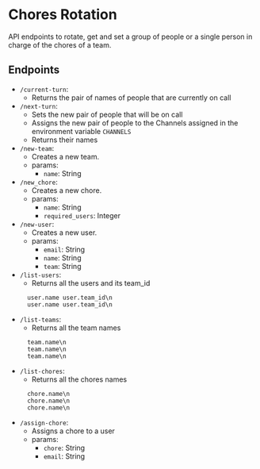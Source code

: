 # Chores Rotation

API endpoints to rotate, get and set a group of people or a single person in charge of the chores of a team.

## Endpoints 
* `/current-turn`:
  * Returns the pair of names of people that are currently on call
* `/next-turn`:
  * Sets the new pair of people that will be on call
  * Assigns the new pair of people to the Channels assigned in the environment variable `CHANNELS`
  * Returns their names
* `/new-team`:
  * Creates a new team.
  * params:
    * `name`: String
* `/new_chore`:
  * Creates a new chore.
  * params:
    * `name`: String
    * `required_users`: Integer
* `/new-user`:
  * Creates a new user.
  * params:
    * `email`: String
    * `name`: String
    * `team`: String
* `/list-users`:
  * Returns all the users and its team_id
  ```
    user.name user.team_id\n
    user.name user.team_id\n
  ```
* `/list-teams`:
  * Returns all the team names
  ```
    team.name\n
    team.name\n
    team.name\n
  ```
* `/list-chores`:
  * Returns all the chores names
  ```
    chore.name\n
    chore.name\n
    chore.name\n
  ```
* `/assign-chore`:
  * Assigns a chore to a user
  * params:
    * `chore`: String
    * `email`: String
